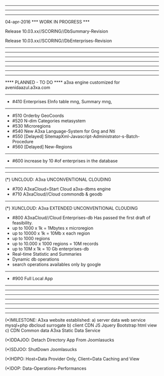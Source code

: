*************************************************
*************************************************
*************************************************
04-apr-2016 *** WORK IN PROGRESS ***

Release 10.03.xx//SCORING//DbSummary-Revision

Release 10.03.xx//SCORING//DbEnterprises-Revision

______________________________________________
*************************************************
*************************************************
*************************************************







*************************************************
*************************************************
*************************************************
**** PLANNED - TO DO ****
a3xa engine customized for avenidaazul.a3xa.com 


______________________________________________


* #410 Enterprises EInfo table mng, Summary mng, 

______________________________________________

* #510 Orderby GeoCoords 
* #520 N-dim Categories metasystem 
* #530 Microregions 
* #540 New A3xa Language-System for Gng and Nti
* #550 [Delayed] SitemapXml-Javascript-Administrator-s-Batch-Procedure
* #560 [Delayed] New-Regions
______________________________________________

* #600 increase by 10 #of enterprises in the database 

______________________________________________
______________________________________________
(\*) UNCLOUD: A3xa UNCONVENTIONAL CLOUDING
* #700 A3xaCloud=Start Cloud a3xa-dbms engine 
* #710 A3xaCloud//Cloud commondb & geodb 

______________________________________________
(\*) XUNCLOUD: A3xa EXTENDED UNCONVENTIONAL CLOUDING 
* #800 A3xaCloud//Cloud Enterprises-db
Has passed the first draft of feasibility.
* up to 1000 x 1k = 1Mbytes x microregion
* up to 10000 x 1k = 10Mb x each region
* up to 1000 regions
* up to 10.000 x 1000 regions = 10M records 
* up to 10M x 1k = 10 Gb enterprises-db  
* Real-time Statistic and Summaries
* Dynamic db operations
* search operations availables only by google
______________________________________________

* #900 Full Local App

______________________________________________
*************************************************
*************************************************
*************************************************






*************************************************
*************************************************
*************************************************

(\*)MILESTONE: A3xa website established: 
   a) server data web service mysql+php dbcloud surrogate
   b) client CDN JS Jquery Bootstrap html view
   c) CDN Common data A3xa Static Data Service

(\*)DDAJOO: Detach Directory App From Joomlasucks

(\*)SDJOO: ShutDown Joomlasucks 

(\*)HDPO: Host=Data Provider Only, Client=Data Caching and View

(\*)DOP: Data-Operations-Performances
